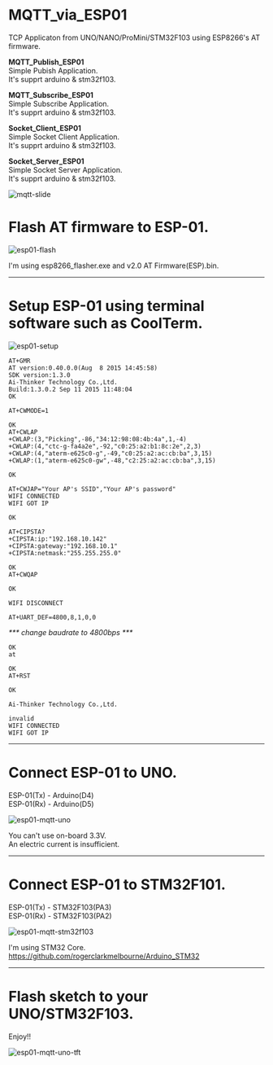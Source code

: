 # MQTT_via_ESP01   
TCP Applicaton from UNO/NANO/ProMini/STM32F103 using ESP8266's AT firmware.   

**MQTT_Publish_ESP01**   
Simple Pubish Application.   
It's supprt arduino & stm32f103.   

**MQTT_Subscribe_ESP01**   
Simple Subscribe Application.   
It's supprt arduino & stm32f103.   

**Socket_Client_ESP01**   
Simple Socket Client Application.   
It's supprt arduino & stm32f103.   

**Socket_Server_ESP01**   
Simple Socket Server Application.   
It's supprt arduino & stm32f103.   

![mqtt-slide](https://user-images.githubusercontent.com/6020549/33786720-89155228-dcad-11e7-84b5-fd44cdcd7a0a.JPG)


# Flash AT firmware to ESP-01.   

![esp01-flash](https://user-images.githubusercontent.com/6020549/33159146-b8456238-d053-11e7-8202-a86cca2f8a3d.jpg)

I'm using esp8266_flasher.exe and v2.0 AT Firmware(ESP).bin.   

---

# Setup ESP-01 using terminal software such as CoolTerm.   

![esp01-setup](https://user-images.githubusercontent.com/6020549/33159150-bdade984-d053-11e7-9b93-bbbf05573441.jpg)

    AT+GMR
    AT version:0.40.0.0(Aug  8 2015 14:45:58)
    SDK version:1.3.0
    Ai-Thinker Technology Co.,Ltd.
    Build:1.3.0.2 Sep 11 2015 11:48:04
    OK
    
    AT+CWMODE=1
    
    OK
    AT+CWLAP
    +CWLAP:(3,"Picking",-86,"34:12:98:08:4b:4a",1,-4)
    +CWLAP:(4,"ctc-g-fa4a2e",-92,"c0:25:a2:b1:8c:2e",2,3)
    +CWLAP:(4,"aterm-e625c0-g",-49,"c0:25:a2:ac:cb:ba",3,15)
    +CWLAP:(1,"aterm-e625c0-gw",-48,"c2:25:a2:ac:cb:ba",3,15)
    
    OK
    
    AT+CWJAP="Your AP's SSID","Your AP's password"
    WIFI CONNECTED
    WIFI GOT IP
    
    OK
    
    AT+CIPSTA?
    +CIPSTA:ip:"192.168.10.142"
    +CIPSTA:gateway:"192.168.10.1"
    +CIPSTA:netmask:"255.255.255.0"
    
    OK
    AT+CWQAP
    
    OK
    
    WIFI DISCONNECT
    
    AT+UART_DEF=4800,8,1,0,0


_*** change baudrate to 4800bps ***_



    OK
    at
    
    OK
    AT+RST

    OK
    
    Ai-Thinker Technology Co.,Ltd.
    
    invalid
    WIFI CONNECTED
    WIFI GOT IP

----

# Connect ESP-01 to UNO.

ESP-01(Tx) - Arduino(D4)   
ESP-01(Rx) - Arduino(D5)   

![esp01-mqtt-uno](https://user-images.githubusercontent.com/6020549/33831441-78b95a54-debb-11e7-9001-059a0b1a1876.jpg)

You can't use on-board 3.3V.    
An electric current is insufficient.   

----

# Connect ESP-01 to STM32F101.

ESP-01(Tx) - STM32F103(PA3)   
ESP-01(Rx) - STM32F103(PA2)   

![esp01-mqtt-stm32f103](https://user-images.githubusercontent.com/6020549/33991405-d2e906de-e111-11e7-8691-d7a58492d3b8.jpg)

I'm using STM32 Core.    
https://github.com/rogerclarkmelbourne/Arduino_STM32   

----

# Flash sketch to your UNO/STM32F103.

Enjoy!!   

![esp01-mqtt-uno-tft](https://user-images.githubusercontent.com/6020549/33193265-cbbd2618-d10a-11e7-9dba-dd60643c27bb.JPG)

